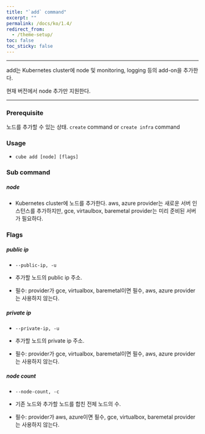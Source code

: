 ```yaml
---
title: "`add` command"
excerpt: ""
permalink: /docs/ko/1.4/
redirect_from:
  - /theme-setup/
toc: false
toc_sticky: false
---
```


---
add는 Kubernetes cluster에 node 및 monitoring, logging 등의 add-on을 추가한다.

현재 버전에서 node 추가만 지원한다.

---

### Prerequisite

노드를 추가할 수 있는 상태. `create` command or `create infra` command

### Usage

* `cube add [node] [flags]`

### Sub command

##### node

* Kubernetes cluster에 노드를 추가한다. aws, azure provider는 새로운 서버 인스턴스를 추가하지만, gce, virtaulbox, baremetal provider는 미리 준비된 서버가 필요하다.

### Flags

##### public ip

* `--public-ip, -u`

* 추가할 노드의 public ip 주소.

* 필수: provider가 gce, virtualbox, baremetal이면 필수, aws, azure provider는 사용하지 않는다.

##### private ip

* `--private-ip, -u`

* 추가할 노드의 private ip 주소.

* 필수: provider가 gce, virtualbox, baremetal이면 필수, aws, azure provider는 사용하지 않는다.

##### node count

* `--node-count, -c`

* 기존 노드와 추가할 노드를 합친 전체 노드의 수.

* 필수: provider가 aws, azure이면 필수, gce, virtualbox, baremetal provider는 사용하지 않는다.
